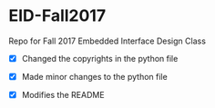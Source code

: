 # EID-Fall2017
Repo for Fall 2017 Embedded Interface Design Class

- [x] Changed the copyrights in the python file
- [x] Made minor changes to the python file
- [x] Modifies the README

